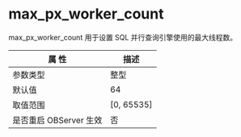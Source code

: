 max_px_worker_count 
========================================

max_px_worker_count 用于设置 SQL 并行查询引擎使用的最大线程数。


|   **属** **性**    |    **描述**    |
|------------------|--------------|
| 参数类型             | 整型           |
| 默认值              | 64           |
| 取值范围             | \[0, 65535\] |
| 是否重启 OBServer 生效 | 否            |



